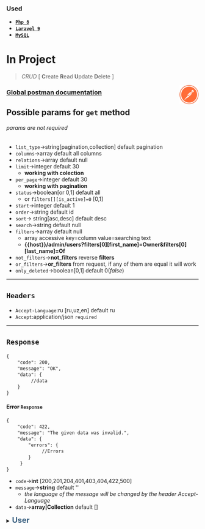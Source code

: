 ### Used

- **[`Php 8`](https://www.php.net/releases/8.0/ru.php#:~:text=PHP%208.0%20%E2%80%94%20%D0%B1%D0%BE%D0%BB%D1%8C%D1%88%D0%BE%D0%B5%20%D0%BE%D0%B1%D0%BD%D0%BE%D0%B2%D0%BB%D0%B5%D0%BD%D0%B8%D0%B5%20%D1%8F%D0%B7%D1%8B%D0%BA%D0%B0,%D1%82%D0%B8%D0%BF%D0%BE%D0%B2%2C%20%D0%BE%D0%B1%D1%80%D0%B0%D0%B1%D0%BE%D1%82%D0%BA%D0%B5%20%D0%BE%D1%88%D0%B8%D0%B1%D0%BE%D0%BA%20%D0%B8%20%D0%BA%D0%BE%D0%BD%D1%81%D0%B8%D1%81%D1%82%D0%B5%D0%BD%D1%82%D0%BD%D0%BE%D1%81%D1%82%D0%B8.)**
- **[`Laravel 9`](https://laravel.com/)**
- **[`MySQL`](https://www.mysql.com/)**

# In Project

> *CRUD* [ **C**reate **R**ead **U**pdate **D**elete ]

<a href="https://documenter.getpostman.com/view/9990014/UVCCdiSN" target="_blank"><img src="https://github.com/TursunboyevJahongir/click-test-tesk/blob/master/public/postman.svg" align="right" width="50">

### Global postman documentation [](https://documenter.getpostman.com/view/9990014/UVCCdiSN)

[//]: # (> <a href="public/kesh_app.postman_collection.json" download>Postman Collection</a>)
## Possible params for `get` method

###### params are not required

*   `list_type`\->string\[pagination,collection\] default pagination
*   `columns`\->array default all columns
*   `relations`\->array default null
*   `limit`\->integer default 30
    *   **working with colection**
*   `per_page`\->integer default 30
    *   **working with pagination**
*   `status`\->boolean\[or 0,1\] default all
    *   or `filters[][is_active]=0` \[0,1\]
*   `start`\->integer default 1
*   `order`\->string default id
*   `sort`\-> string\[asc,desc\] default desc
*   `search`\->string default null
*   `filters`\->array default null
    *   array accessive key=column value=searching text
    *   **{{host}}/admin/users?filters\[0\]\[first_name\]=Owner&filters\[0\]\[last_name\]=Of**
*   `not_filters`\->**not_filters** reverse **filters**
*   `or_filters`->**or_filters** from request, if any of them are equal it will work
*   `only_deleted`\->boolean\[0,1\] default 0(*false*)


* * *

## `Headers`

*   `Accept-Language`:ru \[ru,uz,en\] default ru
*   `Accept`:application/json `required`


* * *

## `Response`

```
{
    "code": 200,
    "message": "OK",
    "data": {
         //data
    }
}

```

#### ~~Error~~ `Response`

```
{
    "code": 422,
    "message": "The given data was invalid.",
    "data": {
        "errors": {
             //Errors
        }
     }
}

```

*   `code`\->**int** \[200,201,204,401,403,404,422,500\]
*   `message`\->**string** default ''
    *   *the language of the message will be changed by the header Accept-Language*
*   `data`\->**array|Collection** default \[\]

<details><summary><b style="color:#355C7D;font-size:20px">User</b></summary>

```
- Profile RU
- User CRUD --- set role
- Category CRUD
- Role CRUD //todo
- Product CRUD //todo
```

</details>

